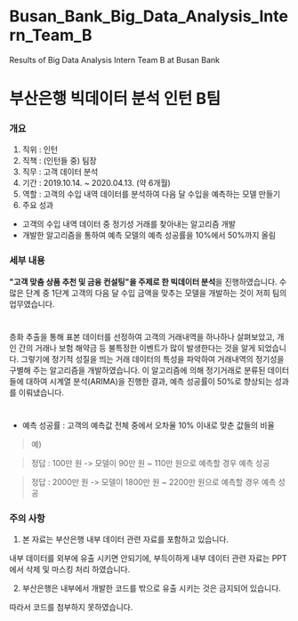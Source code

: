 # Busan_Bank_Big_Data_Analysis_Intern_Team_B
Results of Big Data Analysis Intern Team B at Busan Bank

# 부산은행 빅데이터 분석 인턴 B팀
### 개요
1. 직위 : 인턴
2. 직책 : (인턴들 중) 팀장
3. 직무 : 고객 데이터 분석
4. 기간 : 2019.10.14. ~ 2020.04.13. (약 6개월)
5. 역할 : 고객의 수입 내역 데이터를 분석하여 다음 달 수입을 예측하는 모델 만들기
6. 주요 성과
- 고객의 수입 내역 데이터 중 정기성 거래를 찾아내는 알고리즘 개발
- 개발한 알고리즘을 통하여 예측 모델의 예측 성공률을 10%에서 50%까지 올림

### 세부 내용
 **"고객 맞춤 상품 추천 및 금융 컨설팅"을 주제로 한 빅데이터 분석**을 진행하였습니다. 수많은 단계 중 1단계 고객의 다음 달 수입 금액을 맞추는 모델을 개발하는 것이 저희 팀의 업무였습니다. 
#
 층화 추출을 통해 표본 데이터를 선정하여 고객의 거래내역을 하나하나 살펴보았고, 개인 간의 거래나 보험 해약금 등 불특정한 이벤트가 많이 발생한다는 것을 알게 되었습니다. 그렇기에 정기적 성질을 띄는 거래 데이터의 특성을 파악하여 거래내역의 정기성을 구별해 주는 알고리즘을 개발하였습니다. 이 알고리즘에 의해 정기거래로 분류된 데이터들에 대하여 시계열 분석(ARIMA)을 진행한 결과, 예측 성공률이 50%로 향상되는 성과를 이뤄냈습니다.
#
* 예측 성공률 : 고객의 예측값 전체 중에서 오차율 10% 이내로 맞춘 값들의 비율
> 예)

> 정답 : 100만 원 -> 모델이 90만 원 ~ 110만 원으로 예측할 경우 예측 성공

> 정답 : 2000만 원 -> 모델이 1800만 원 ~ 2200만 원으로 예측할 경우 예측 성공

### 주의 사항
1. 본 자료는 부산은행 내부 데이터 관련 자료를 포함하고 있습니다.

내부 데이터를 외부에 유출 시키면 안되기에, 부득이하게 내부 데이터 관련 자료는 PPT에서 삭제 및 마스킹 처리 하였습니다.

2. 부산은행은 내부에서 개발한 코드를 밖으로 유출 시키는 것은 금지되어 있습니다. 

따라서 코드를 첨부하지 못하였습니다.
